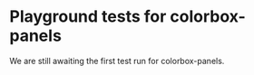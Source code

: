# Playground tests for colorbox-panels
We are still awaiting the first test run for colorbox-panels.
